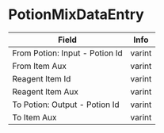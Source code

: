 # PotionMixDataEntry

<table><thead><tr><th>Field</th><th>Info</th></tr></thead><tbody>
<tr><td>From Potion: Input - Potion Id</td><td>varint</td></tr>
<tr><td>From Item Aux</td><td>varint</td></tr>
<tr><td>Reagent Item Id</td><td>varint</td></tr>
<tr><td>Reagent Item Aux</td><td>varint</td></tr>
<tr><td>To Potion: Output - Potion Id</td><td>varint</td></tr>
<tr><td>To Item Aux</td><td>varint</td></tr>
</tbody></table>